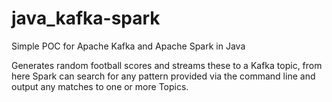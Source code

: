 # java_kafka-spark
Simple POC for Apache Kafka and Apache Spark in Java

Generates random football scores and streams these to a Kafka topic, from here Spark can search for any pattern provided via the command line and output any matches to one or more Topics.
